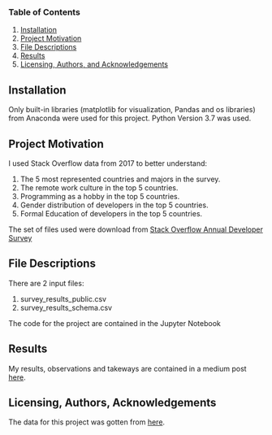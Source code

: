 
### Table of Contents

1. [Installation](#installation)
2. [Project Motivation](#motivation)
3. [File Descriptions](#files)
4. [Results](#results)
5. [Licensing, Authors, and Acknowledgements](#licensing)

## Installation <a name="installation"></a>
Only built-in libraries (matplotlib for visualization, Pandas and os libraries) from Anaconda were used for this project. Python Version 3.7 was used. 

## Project Motivation<a name="motivation"></a>

I used Stack Overflow data from 2017 to better understand:

1. The 5 most represented countries and majors in the survey.
2. The remote work culture in the top 5 countries.
3. Programming as a hobby in the top 5 countries.
4. Gender distribution of developers in the top 5 countries.
5. Formal Education of developers in the top 5 countries.

The set of files used were download from [Stack Overflow Annual Developer Survey](https://www.kaggle.com/stackoverflow/so-survey-2017)


## File Descriptions <a name="files"></a>
There are 2 input files: 
1. survey_results_public.csv
2. survey_results_schema.csv

The code for the project are contained in the Jupyter Notebook



## Results<a name="results"></a>

My results, observations and takeways are contained in a medium post [here](https://medium.com/@ebube_eze/surprising-takeaways-from-the-stack-overflow-survey-results-485fdfc6fc3d?sk=fc876c5cd48896928e6a3f21e48bca36).

## Licensing, Authors, Acknowledgements<a name="licensing"></a>

The data for this project was gotten from [here](https://www.kaggle.com/stackoverflow/so-survey-2017).  
